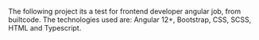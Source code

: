 The following project its a test for frontend developer angular job, from builtcode.
The technologies used are: Angular 12+, Bootstrap, CSS, SCSS, HTML and Typescript.
